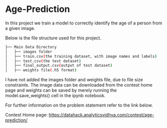 # Age-Prediction
In this project we train a model to correctly identify the age of a person from a given image. 

Below is the file structure used for this project.

```bash
├── Main Data Directory
│   ├── images folder
│   ├── train.csv(the training dataset, with image names and labels)
│   ├── test.csv(the test dataset)
│   ├── final_output.csv(output of test dataset)
│   ├── weights file(.h5 format)
```
I have not added the images folder and weights file, due to file size constraints. The image data can be downloaded from the contest home page and weights can be saved by merely running the model.save_weights() cell in the ipynb notebook.

For further information on the problem statement refer to the link below.

Contest Home page: https://datahack.analyticsvidhya.com/contest/age-prediction/


